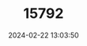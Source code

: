 ---
title: "15792"
category: "Oxymycterus rufus"
draft: false
date: 2024-02-22 13:03:50
languages:
  English: ["Red Hocicudo"]
---